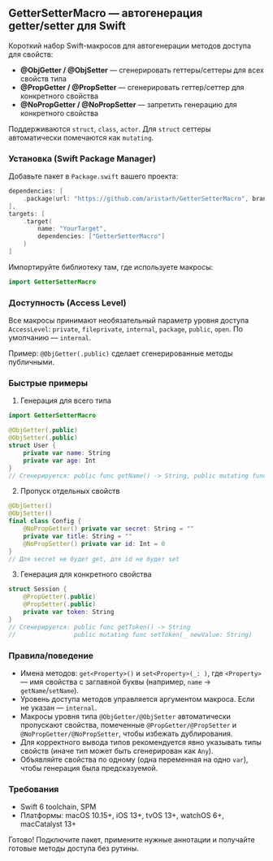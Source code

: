 ## GetterSetterMacro — автогенерация getter/setter для Swift

Короткий набор Swift-макросов для автогенерации методов доступа для свойств:
- **@ObjGetter / @ObjSetter** — сгенерировать геттеры/сеттеры для всех свойств типа
- **@PropGetter / @PropSetter** — сгенерировать геттер/сеттер для конкретного свойства
- **@NoPropGetter / @NoPropSetter** — запретить генерацию для конкретного свойства

Поддерживаются `struct`, `class`, `actor`. Для `struct` сеттеры автоматически помечаются как `mutating`.

### Установка (Swift Package Manager)
Добавьте пакет в `Package.swift` вашего проекта:

```swift
dependencies: [
    .package(url: "https://github.com/aristarh/GetterSetterMacro", branch: "main")
],
targets: [
    .target(
        name: "YourTarget",
        dependencies: ["GetterSetterMacro"]
    )
]
```

Импортируйте библиотеку там, где используете макросы:

```swift
import GetterSetterMacro
```

### Доступность (Access Level)
Все макросы принимают необязательный параметр уровня доступа `AccessLevel`:
`private`, `fileprivate`, `internal`, `package`, `public`, `open`.
По умолчанию — `internal`.

Пример: `@ObjGetter(.public)` сделает сгенерированные методы публичными.

### Быстрые примеры

1) Генерация для всего типа
```swift
import GetterSetterMacro

@ObjGetter(.public)
@ObjSetter(.public)
struct User {
    private var name: String
    private var age: Int
}
// Сгенерируется: public func getName() -> String, public mutating func setName(_ newValue: String), и т.д.
```

2) Пропуск отдельных свойств
```swift
@ObjGetter()
@ObjSetter()
final class Config {
    @NoPropGetter() private var secret: String = ""
    private var title: String = ""
    @NoPropSetter() private var id: Int = 0
}
// Для secret не будет get, для id не будет set
```

3) Генерация для конкретного свойства
```swift
struct Session {
    @PropGetter(.public)
    @PropSetter(.public)
    private var token: String
}
// Сгенерируется: public func getToken() -> String
//                public mutating func setToken(_ newValue: String)
```

### Правила/поведение
- Имена методов: `get<Property>()` и `set<Property>(_: )`, где `<Property>` — имя свойства с заглавной буквы (например, `name` → `getName`/`setName`).
- Уровень доступа методов управляется аргументом макроса. Если не указан — `internal`.
- Макросы уровня типа `@ObjGetter/@ObjSetter` автоматически пропускают свойства, помеченные `@PropGetter/@PropSetter` и `@NoPropGetter/@NoPropSetter`, чтобы избежать дублирования.
- Для корректного вывода типов рекомендуется явно указывать типы свойств (иначе тип может быть сгенерирован как `Any`).
- Объявляйте свойства по одному (одна переменная на одно `var`), чтобы генерация была предсказуемой.

### Требования
- Swift 6 toolchain, SPM
- Платформы: macOS 10.15+, iOS 13+, tvOS 13+, watchOS 6+, macCatalyst 13+

Готово! Подключите пакет, примените нужные аннотации и получайте готовые методы доступа без рутины.
